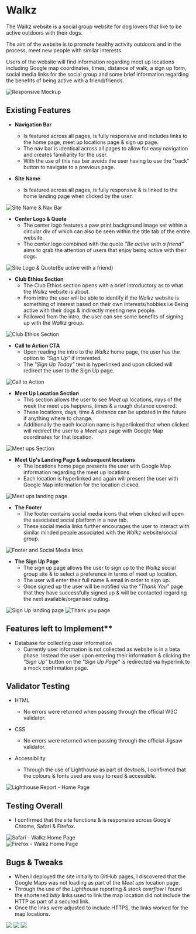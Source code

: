 # Walkz
The Walkz website is a social group website for dog lovers that like to be active outdoors with their dogs.

The aim of the website is to promote healthy activity outdoors and in the process, meet new people with similar interests.

Users of the website will find information regarding meet up locations including Google map coordinates, times, distance of walk, a sign up form, social media links for the social group and some brief information regarding the benefits of being active with a friend/friends.

![Responsive Mockup](https://github.com/Simonb567/portfolio-1/blob/main/media/walkz-mockup.png)

## Existing Features
-   **Navigation Bar**
    -   Is featured across all pages, is fully responsive and includes links to the home page, meet up locations page & sign up page.
    -   The nav bar is identical across all pages to allow for easy navigation and creates familiarity for the user.
    -   With the use of this nav bar avoids the user having to use the "back" button to navigate to a previous page.

-   **Site Name**
    -   Is featured across all pages, is fully responsive & is linked to the home landing page when clicked by the user.

![Site Name & Nav Bar](https://github.com/Simonb567/portfolio-1/blob/main/media/walkz-nav-bar.png)

-   **Center Logo & Quote**
    -   The center logo features a paw print background image set within a circular div of which can also be seen within the title tab of the entire website.
    -   The center logo combined with the quote _"Be active with a friend"_ aims to grab the attention of users that enjoy being active with their dogs.

![Site Logo & Quote(Be active with a friend)](https://github.com/Simonb567/portfolio-1/blob/main/media/walkz-center-logo-fav.png)

-   **Club Ethios Section**
    -   The Club Ethios section opens with a brief introductory as to what the _Walkz_ website is about.
    -   From intro the user will be able to identify if the _Walkz_ website is something of interest based on their own interests/hobbies i.e Being active with their dogs & indirectly meeting new people.
    -   Followed from the intro, the user can see some benefits of signing up with the _Walkz_ group.

![Club Ethios Section](https://github.com/Simonb567/portfolio-1/blob/main/media/walkz-club-ethios.png)

-   **Call to Action CTA**
    -   Upon reading the intro to the _Walkz_ home page, the user has the option to _"Sign Up"_ if interested.
    -   The _"Sign Up Today"_ text is hyperlinked and upon clicked will redirect the user to the Sign Up page.

![Call to Action](https://github.com/Simonb567/portfolio-1/blob/main/media/walkz-signup.png)

-   **Meet Up Location Section**
    -   This section allows the user to see _Meet up_ locations, days of the week the meet ups happens, times & a rough distance covered.
    -   These locations, days, time & distance can be updated in the future if anything where to change.
    -   Additionally the each location name is hyperlinked that when clicked will redirect the user to a _Meet ups_ page with Google Map coordinates for that location.

![Meet ups Section](https://github.com/Simonb567/portfolio-1/blob/main/media/walkz-locations.png)

-   **Meet Up's Landing Page & subsequent locations**
    -   The locations home page presents the user with Google Map information regarding the meet up locations.
    -   Each location is hyperlinked and again will present the user with Google Map information for the location clicked.

![Meet ups landing page](https://github.com/Simonb567/portfolio-1/blob/main/media/walkz-locations.png)

-   **The Footer**
    -   The footer contains social media icons that when clicked will open the associated social platform in a new tab.
    -   These social media links further encourages the user to interact with similar minded people associated with the _Walkz_ website/social group.

![Footer and Social Media links](https://github.com/Simonb567/portfolio-1/blob/main/media/walkz-locations.png)

-   **The Sign Up Page**
    - The sign up page allows the user to sign up to the *Walkz* social group site & to select a preference in terms of meet up location.
    - The user will enter their full name & email in order to sign up.
    - Once signed up the user will be notified via the *"Thank You"* page that they have successfully signed up & will be contacted regarding the next available/organised outing.

![Sign Up landing page](https://github.com/Simonb567/portfolio-1/blob/main/media/walkz-signup-page.png)
![Thank you page](https://github.com/Simonb567/portfolio-1/blob/main/media/walkz-thank-you-page.png)

## Features left to Implement**
-  Database for collecting user information
   - Currently user information is not collected as website is in a beta phase. Instead the user upon entering their information & clicking the *"Sign Up"* button on the *"Sign Up Page"* is redirected via hyperlink to a mock confirmation page.

## Validator Testing
-  HTML
   - No errors were returned when passing through the official W3C validator.

-  CSS
   - No errors were returned when passing through the official Jigsaw validator.

-  Accessibility
   - Through the use of Lighthouse as part of devtools, I confirmed that the colours & fonts used are easy to read & accessible.

![Lighthouse Report - Home Page](https://github.com/Simonb567/portfolio-1/blob/main/media/walkz-access-home-page.png)

## Testing Overall
-  I confirmed that the site functions & is responsive across Google Chrome, Safari & Firefox.

![Safari - Walkz Home Page](https://github.com/Simonb567/portfolio-1/blob/main/media/walkz-safari.png)   
![Firefox - Walkz Home Page](https://github.com/Simonb567/portfolio-1/blob/main/media/walkz-firefox.png)   

## Bugs & Tweaks
- When I deployed the site initially to GitHub pages, I discovered that the Google Maps was not loading as part of the *Meet ups* location page.
- Through the use of the *Lighthouse* reporting & *stack overflow* I found the shortened *bitly* links used to link the map location did not include the HTTP as part of a secured link.
- Once the links were adjusted to include HTTPS, the links worked for the map locations.

![](https://github.com/Simonb567/portfolio-1/blob/main/media/walkz-firefox.png)
![](https://github.com/Simonb567/portfolio-1/blob/main/media/walkz-access-bb-bug-info.png)
![](https://github.com/Simonb567/portfolio-1/blob/main/media/walkz-access-bb.png)
